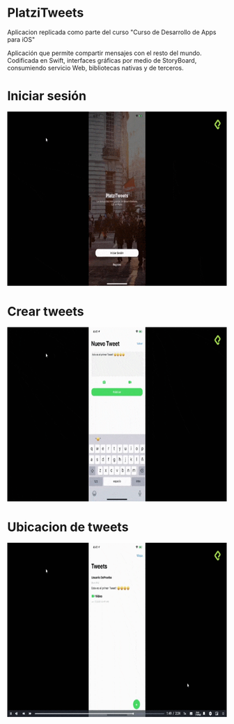 # PlatziTweets

Aplicacion replicada como parte del curso "Curso de Desarrollo de Apps para iOS"

 Aplicación que permite compartir mensajes con el resto del mundo. Codificada en Swift, interfaces gráficas por medio de StoryBoard, consumiendo servicio Web, bibliotecas nativas y de terceros.
 
 # Iniciar sesión
 
<img src="sesion.gif" width="540" height="400"/> 
 
 # Crear tweets
 
<img src="publicar.gif" width="540" height="400"/> 
 
 # Ubicacion de tweets

<img src="mapa.gif" width="540" height="400"/>


